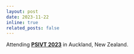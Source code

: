 ```yaml
---
layout: post
date: 2023-11-22
inline: true
related_posts: false
---
```


Attending **<a href="https://link.springer.com/conference/psivt">PSIVT 2023</a>** in Auckland, New Zealand.